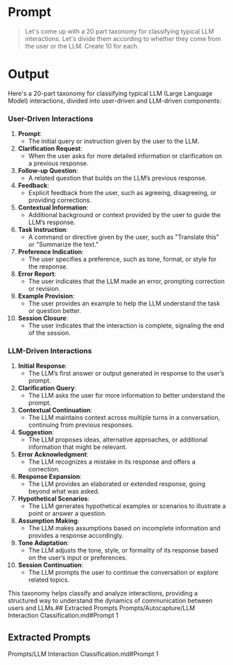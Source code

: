 # Prompt

> Let's come up with a 20 part taxonomy for classifying typical LLM interactions. Let's divide them according to whether they come from the user or the LLM. Create 10 for each.

# Output

Here's a 20-part taxonomy for classifying typical LLM (Large Language Model) interactions, divided into user-driven and LLM-driven components:

### User-Driven Interactions

1. **Prompt**:
   - The initial query or instruction given by the user to the LLM.
2. **Clarification Request**:
   - When the user asks for more detailed information or clarification on a previous response.
3. **Follow-up Question**:
   - A related question that builds on the LLM’s previous response.
4. **Feedback**:
   - Explicit feedback from the user, such as agreeing, disagreeing, or providing corrections.
5. **Contextual Information**:
   - Additional background or context provided by the user to guide the LLM’s response.
6. **Task Instruction**:
   - A command or directive given by the user, such as "Translate this" or "Summarize the text."
7. **Preference Indication**:
   - The user specifies a preference, such as tone, format, or style for the response.
8. **Error Report**:
   - The user indicates that the LLM made an error, prompting correction or revision.
9. **Example Provision**:
   - The user provides an example to help the LLM understand the task or question better.
10. **Session Closure**:
    - The user indicates that the interaction is complete, signaling the end of the session.

### LLM-Driven Interactions

1. **Initial Response**:
   - The LLM’s first answer or output generated in response to the user’s prompt.
2. **Clarification Query**:
   - The LLM asks the user for more information to better understand the prompt.
3. **Contextual Continuation**:
   - The LLM maintains context across multiple turns in a conversation, continuing from previous responses.
4. **Suggestion**:
   - The LLM proposes ideas, alternative approaches, or additional information that might be relevant.
5. **Error Acknowledgment**:
   - The LLM recognizes a mistake in its response and offers a correction.
6. **Response Expansion**:
   - The LLM provides an elaborated or extended response, going beyond what was asked.
7. **Hypothetical Scenarios**:
   - The LLM generates hypothetical examples or scenarios to illustrate a point or answer a question.
8. **Assumption Making**:
   - The LLM makes assumptions based on incomplete information and provides a response accordingly.
9. **Tone Adaptation**:
   - The LLM adjusts the tone, style, or formality of its response based on the user’s input or preferences.
10. **Session Continuation**:
    - The LLM prompts the user to continue the conversation or explore related topics.

This taxonomy helps classify and analyze interactions, providing a structured way to understand the dynamics of communication between users and LLMs.## Extracted Prompts
Prompts/Autocapture/LLM Interaction Classification.md#Prompt 1

## Extracted Prompts

Prompts/LLM Interaction Classification.md#Prompt 1






